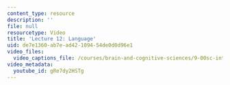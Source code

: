 ```yaml
---
content_type: resource
description: ''
file: null
resourcetype: Video
title: 'Lecture 12: Language'
uid: de7e1360-ab7e-ad42-1094-54de0d0d96e1
video_files:
  video_captions_file: /courses/brain-and-cognitive-sciences/9-00sc-introduction-to-psychology-fall-2011/language-1/lecture-12-language/gRe7dy2HSTg.vtt
video_metadata:
  youtube_id: gRe7dy2HSTg
---
```

